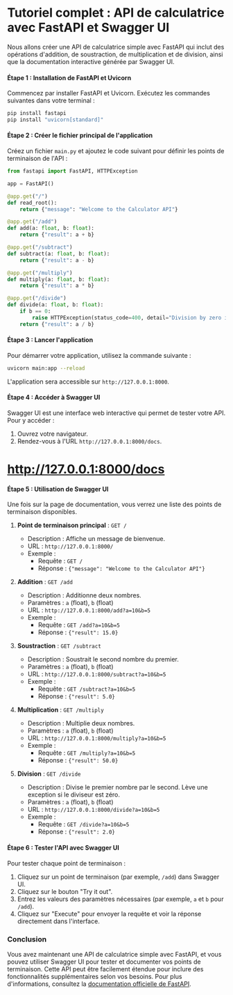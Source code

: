 # Tutoriel complet : API de calculatrice avec FastAPI et Swagger UI

Nous allons créer une API de calculatrice simple avec FastAPI qui inclut des opérations d'addition, de soustraction, de multiplication et de division, ainsi que la documentation interactive générée par Swagger UI.

#### Étape 1 : Installation de FastAPI et Uvicorn

Commencez par installer FastAPI et Uvicorn. Exécutez les commandes suivantes dans votre terminal :

```bash
pip install fastapi
pip install "uvicorn[standard]"
```

#### Étape 2 : Créer le fichier principal de l'application

Créez un fichier `main.py` et ajoutez le code suivant pour définir les points de terminaison de l'API :

```python
from fastapi import FastAPI, HTTPException

app = FastAPI()

@app.get("/")
def read_root():
    return {"message": "Welcome to the Calculator API"}

@app.get("/add")
def add(a: float, b: float):
    return {"result": a + b}

@app.get("/subtract")
def subtract(a: float, b: float):
    return {"result": a - b}

@app.get("/multiply")
def multiply(a: float, b: float):
    return {"result": a * b}

@app.get("/divide")
def divide(a: float, b: float):
    if b == 0:
        raise HTTPException(status_code=400, detail="Division by zero is not allowed")
    return {"result": a / b}
```

#### Étape 3 : Lancer l'application

Pour démarrer votre application, utilisez la commande suivante :

```bash
uvicorn main:app --reload
```

L'application sera accessible sur `http://127.0.0.1:8000`.

#### Étape 4 : Accéder à Swagger UI

Swagger UI est une interface web interactive qui permet de tester votre API. Pour y accéder :

1. Ouvrez votre navigateur.
2. Rendez-vous à l'URL `http://127.0.0.1:8000/docs`.

# http://127.0.0.1:8000/docs
#### Étape 5 : Utilisation de Swagger UI

Une fois sur la page de documentation, vous verrez une liste des points de terminaison disponibles.

1. **Point de terminaison principal** : `GET /`
   - Description : Affiche un message de bienvenue.
   - URL : `http://127.0.0.1:8000/`
   - Exemple : 
     - Requête : `GET /`
     - Réponse : `{"message": "Welcome to the Calculator API"}`

2. **Addition** : `GET /add`
   - Description : Additionne deux nombres.
   - Paramètres : `a` (float), `b` (float)
   - URL : `http://127.0.0.1:8000/add?a=10&b=5`
   - Exemple : 
     - Requête : `GET /add?a=10&b=5`
     - Réponse : `{"result": 15.0}`

3. **Soustraction** : `GET /subtract`
   - Description : Soustrait le second nombre du premier.
   - Paramètres : `a` (float), `b` (float)
   - URL : `http://127.0.0.1:8000/subtract?a=10&b=5`
   - Exemple : 
     - Requête : `GET /subtract?a=10&b=5`
     - Réponse : `{"result": 5.0}`

4. **Multiplication** : `GET /multiply`
   - Description : Multiplie deux nombres.
   - Paramètres : `a` (float), `b` (float)
   - URL : `http://127.0.0.1:8000/multiply?a=10&b=5`
   - Exemple : 
     - Requête : `GET /multiply?a=10&b=5`
     - Réponse : `{"result": 50.0}`

5. **Division** : `GET /divide`
   - Description : Divise le premier nombre par le second. Lève une exception si le diviseur est zéro.
   - Paramètres : `a` (float), `b` (float)
   - URL : `http://127.0.0.1:8000/divide?a=10&b=5`
   - Exemple : 
     - Requête : `GET /divide?a=10&b=5`
     - Réponse : `{"result": 2.0}`

#### Étape 6 : Tester l'API avec Swagger UI

Pour tester chaque point de terminaison :

1. Cliquez sur un point de terminaison (par exemple, `/add`) dans Swagger UI.
2. Cliquez sur le bouton "Try it out".
3. Entrez les valeurs des paramètres nécessaires (par exemple, `a` et `b` pour `/add`).
4. Cliquez sur "Execute" pour envoyer la requête et voir la réponse directement dans l'interface.

### Conclusion

Vous avez maintenant une API de calculatrice simple avec FastAPI, et vous pouvez utiliser Swagger UI pour tester et documenter vos points de terminaison. Cette API peut être facilement étendue pour inclure des fonctionnalités supplémentaires selon vos besoins. Pour plus d'informations, consultez la [documentation officielle de FastAPI](https://fastapi.tiangolo.com/).
